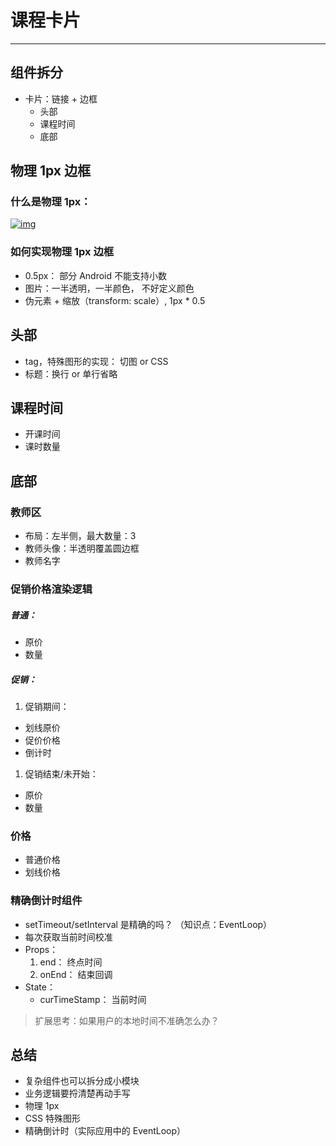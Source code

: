 # 课程卡片

------

## 组件拆分

- 卡片：链接 + 边框
  - 头部
  - 课程时间
  - 底部

## 物理 1px 边框

### 什么是物理 1px：

[![img](https://github.com/ykttym/nextjs-jpk/raw/master/doc/img/pixel.jpg)](https://github.com/ykttym/nextjs-jpk/blob/master/doc/img/pixel.jpg)

### 如何实现物理 1px 边框

- 0.5px： 部分 Android 不能支持小数
- 图片：一半透明，一半颜色， 不好定义颜色
- 伪元素 + 缩放（transform: scale）, 1px * 0.5

## 头部

- tag，特殊图形的实现： 切图 or CSS
- 标题：换行 or 单行省略

## 课程时间

- 开课时间
- 课时数量

## 底部

### 教师区

- 布局：左半侧，最大数量：3
- 教师头像：半透明覆盖圆边框
- 教师名字

### 促销价格渲染逻辑

##### 普通：

- 原价
- 数量

##### 促销：

1. 促销期间：

- 划线原价
- 促价价格
- 倒计时

1. 促销结束/未开始：

- 原价
- 数量

### 价格

- 普通价格
- 划线价格

### 精确倒计时组件

- setTimeout/setInterval 是精确的吗？ （知识点：EventLoop）
- 每次获取当前时间校准
- Props：
  1. end： 终点时间
  2. onEnd： 结束回调
- State：
  - curTimeStamp： 当前时间

> 扩展思考：如果用户的本地时间不准确怎么办？

## 总结

- 复杂组件也可以拆分成小模块
- 业务逻辑要捋清楚再动手写
- 物理 1px
- CSS 特殊图形
- 精确倒计时（实际应用中的 EventLoop）